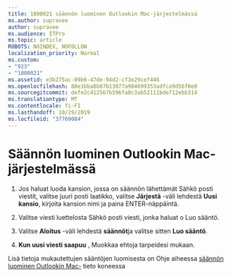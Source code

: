 ```yaml
---
title: 1800021 säännön luominen Outlookin Mac-järjestelmässä
ms.author: supravee
author: supravee
ms.audience: ITPro
ms.topic: article
ROBOTS: NOINDEX, NOFOLLOW
localization_priority: Normal
ms.custom:
- "923"
- "1800021"
ms.assetid: e3b275ac-09b6-47de-94d2-cf3e29cef446
ms.openlocfilehash: 80e1bba8b07b13077a984699353adfca9d56f0e0
ms.sourcegitcommit: defe2c412567b596fa8c3ab52111bde712ebb314
ms.translationtype: MT
ms.contentlocale: fi-FI
ms.lasthandoff: 10/29/2019
ms.locfileid: "37769084"
---
```

# <a name="how-to-create-a-rule-in-outlook-for-mac"></a>Säännön luominen Outlookin Mac-järjestelmässä

1. Jos haluat luoda kansion, jossa on säännön lähettämät Sähkö posti viestit, valitse juuri posti laatikko, valitse **Järjestä** -väli lehdestä **Uusi kansio**, kirjoita kansion nimi ja paina ENTER-näppäintä.

2. Valitse viesti luettelosta Sähkö posti viesti, jonka haluat o Luo sääntö.

3. Valitse **Aloitus** -väli lehdestä **säännöt**ja valitse sitten **Luo sääntö**.

4. **Kun uusi viesti saapuu** , Muokkaa ehtoja tarpeidesi mukaan. 

Lisä tietoja mukautettujen sääntöjen luomisesta on Ohje aiheessa [säännön luominen Outlookin Mac-](https://aka.ms/AA1uy0v) tieto koneessa
  